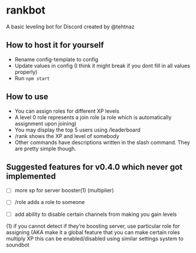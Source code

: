 # rankbot

A basic leveling bot for Discord created by @tehtnaz

## How to host it for yourself
- Rename config-template to config
- Update values in config (I think it might break if you dont fill in all values properly)
- Run `npm start`

## How to use
- You can assign roles for different XP levels
- A level 0 role represents a join role (a role which is automatically assignment upon joining)
- You may display the top 5 users using /leaderboard
- /rank shows the XP and level of somebody
- Other commands have descriptions written in the slash command. They are pretty simple though.

## Suggested features for v0.4.0 which never got implemented
- [ ] more xp for server booster(1) (multiplier)
- [ ] /role adds a role to someone
- [ ] add ability to disable certain channels from making you gain levels


(1) if you cannot detect if they’re boosting server, use particular role for assigning (AKA make it a global feature that you can make certain roles multiply XP
this can be enabled/disabled using similar settings system to soundbot
